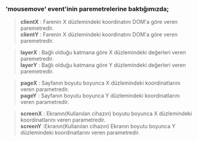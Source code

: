 ###   'mousemove' event'inin paremetrelerine baktığımızda;

>  **clientX**  : Farenin X düzlemindeki koordinatını DOM'a göre veren paremetredir.<br />
**clientY** : Farenin X düzlemindeki koordinatını DOM'a göre veren paremetredir.

> **layerX**  : Bağlı olduğu katmana göre X düzlemindeki değerleri veren paremetredir.<br />
**layerY**  : Bağlı olduğu katmana göre Y düzlemindeki değerleri veren paremetredir.

> **pageX**  : Sayfanın boyutu boyunca X düzlemindeki koordinatlarını veren parametredir.<br />
**pageY**  : Sayfanın boyutu boyunca Y düzlemindeki koordinatlarını veren parametredir.

>**screenX**  : Ekranın(Kullanılan cihazın) boyutu boyunca X düzlemindeki koordinatlarını veren parametredir.<br />
**screenY**  :Ekranın(Kullanılan cihazın) Ekranın boyutu boyunca Y düzlemindeki koordinatlarını veren parametredir.

